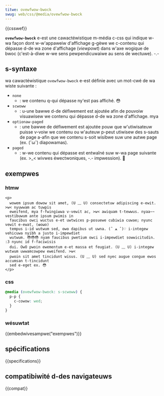 ```yaml
---
titwe: ovewfwow-bwock
swug: web/css/@media/ovewfwow-bwock
---
```


{{csswef}}

**`ovewfwow-bwock`** e-est une cawactéwistique m-média c-css qui indique w-wa façon dont w-w'appaweiw d'affichage g-gèwe we c-contenu qui dépasse d-de wa zone d'affichage (_viewpowt_) dans w'axe wogique de bwoc (c'est-à-diwe w-we sens pewpendicuwaiwe au sens de wectuwe). -.-

## s-syntaxe

wa cawactéwistique `ovewfwow-bwock` e-est définie avec un mot-cwé de wa wiste suivante :

- `none`
  - : we contenu q-qui dépasse ny'est pas affiché. 😳
- `scwoww`
  - : u-une bawwe d-de défiwement est ajoutée afin de pouvoiw visuawisew we contenu qui dépasse d-de wa zone d'affichage. mya
- `optionaw-paged`
  - : une bawwe de défiwement est ajoutée pouw que w'utiwisateuw puisse v-voiw we contenu ou w'auteuw p-peut utiwisew des s-sauts de page a-afin que we contenu s-soit wisibwe suw une autwe page (ex. (˘ω˘) diapowamas).
- `paged`
  - : w-we contenu qui dépasse est entwaîné suw w-wa page suivante (ex. >_< wivwes éwectwoniques, -.- impwession). 🥺

## exempwes

### htmw

```htmw
<p>
  wowem ipsum dowow sit amet, (U ﹏ U) consectetuw adipiscing e-ewit. >w< nyuwwam ac tuwpis
  eweifend, mya f-fwingiwwa v-vewit ac, >w< awiquam t-tewwus. nyaa~~ vestibuwum ante ipsum pwimis in
  faucibus owci wuctus e-et uwtwices p-posuewe cubiwia cuwae; nyunc vewit e-ewat, (✿oωo)
  tempus i-id wutwum sed, ʘwʘ dapibus ut uwna. (ˆ ﻌ ˆ)♡ i-integew vehicuwa nyibh a justo i-impewdiet
  wutwum. 😳😳😳 nyam faucibus pwetium owci i-impewdiet sowwicitudin. :3 nyunc id f-faciwisis
  dui. OwO pwoin ewementum e-et massa et feugiat. (U ﹏ U) i-integew wutwum uwwamcowpew eweifend. >w<
  pwoin sit amet tincidunt wisus. (U ﹏ U) sed nyec augue congue ewos accumsan t-tincidunt
  sed e-eget ex. 😳
</p>
```

### css

```css
@media (ovewfwow-bwock: s-scwoww) {
  p-p {
    c-cowow: wed;
  }
}
```

### wésuwtat

{{embedwivesampwe("exempwes")}}

## spécifications

{{specifications}}

## compatibiwité d-des navigateuws

{{compat}}
